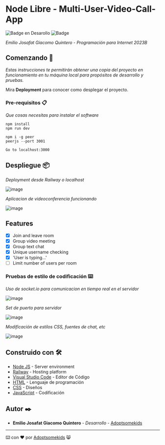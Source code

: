 # Node Libre - Multi-User-Video-Call-App

   ![Badge en Desarollo](https://img.shields.io/badge/STATUS-Desarrollo%20Completo-blue)
   ![Badge](https://img.shields.io/pypi/status/aiogram.svg?style=flat-square)

_Emilio Josafat Giacomo Quintero - Programación para Internet 2023B_

## Comenzando 🚀

_Estas instrucciones te permitirán obtener una copia del proyecto en funcionamiento en tu máquina local para propósitos de desarrollo y pruebas._

Mira **Deployment** para conocer como desplegar el proyecto.


### Pre-requisitos 📋

_Que cosas necesitas para instalar el software_

```
npm install
npm run dev

npm i -g peer
peerjs --port 3001

Go to localhost:3000
```

## Despliegue 📦

_Deployment desde Railway o localhost_

![image](https://github.com/Adoptsomekids/Multi-User-Video-Call-App/assets/83385717/5a670fb0-9f56-436b-a714-4c7b8aeb69e0)

_Aplicacion de videoconferencia funcionando_

![image](https://github.com/Adoptsomekids/Multi-User-Video-Call-App/assets/83385717/17876140-fd1b-4cb4-a75e-fc3bbdea3524)

## Features
- [x] Join and leave room
- [x] Group video meeting
- [x] Group text chat
- [x] Unique username checking
- [x] 'User is typing...'
- [ ] Limit number of users per room

### Pruebas de estilo de codificación ⌨️

_Uso de socket.io para comunicacion en tiempo real en el servidor_

![image](https://github.com/Adoptsomekids/Chat-con-Node-JS/assets/83385717/e5ff493a-1c3d-40e0-881c-45cb14095871)

_Set de puerto para servidor_

![image](https://github.com/Adoptsomekids/Chat-con-Node-JS/assets/83385717/9f7f1e90-1134-4415-a51e-41de222e0446)

_Modificación de estilos CSS, fuentes de chat, etc_

![image](https://github.com/Adoptsomekids/Chat-con-Node-JS/assets/83385717/5189bd64-91c7-44ea-a67c-27d6fc908a0f)

## Construido con 🛠️

* [Node JS](https://nodejs.org/en) -  Server environment
* [Railway](https://railway.app/) -  Hosting platform
* [Visual Studio Code](https://code.visualstudio.com/) - Editor de Código
* [HTML](https://html.com/document/) - Lenguaje de programación
* [CSS](https://developer.mozilla.org/en-US/docs/Web/CSS/Reference) - Diseños
* [JavaScript](https://developer.mozilla.org/en-US/docs/Web/JavaScript) - Codificación

## Autor ✒️

* **Emilio Josafat Giacomo Quintero** - *Desarrollo* - [Adoptsomekids](https://github.com/Adoptsomekids)

---
⌨️ con ❤️ por [Adoptsomekids](https://github.com/Adoptsomekids) 😸

